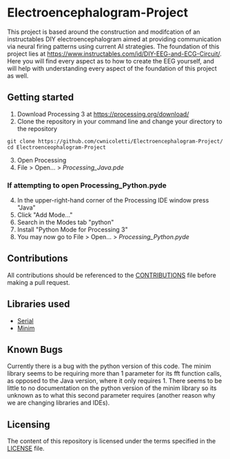 # Electroencephalogram-Project
This project is based around the construction and modifcation of an instructables DIY electroencephalogram aimed at providing communication via neural firing patterns using current AI strategies. The foundation of this project lies at https://www.instructables.com/id/DIY-EEG-and-ECG-Circuit/. Here you will find every aspect as to how to create the EEG yourself, and will help with understanding every aspect of the foundation of this project as well.

## Getting started
1. Download Processing 3 at https://processing.org/download/
2. Clone the repository in your command line and change your directory to the repository
```
git clone https://github.com/cwnicoletti/Electroencephalogram-Project/
cd Electroenceophalogram-Project
```
3. Open Processing
4. File > Open... > *Processing_Java.pde*
### If attempting to open Processing_Python.pyde
4. In the upper-right-hand corner of the Processing IDE window press "Java"
5. Click "Add Mode..."
6. Search in the Modes tab "python"
7. Install "Python Mode for Processing 3"
8. You may now go to File > Open... > *Processing_Python.pyde*

## Contributions
All contributions should be referenced to the [CONTRIBUTIONS](https://github.com/cwnicoletti/Electroencephalogram-Project/blob/master/CONTRIBUTING.md) file before making a pull request.

## Libraries used
* [Serial](https://processing.org/reference/libraries/serial/index.html)
* [Minim](http://code.compartmental.net/minim/)

## Known Bugs
Currently there is a bug with the python version of this code. The minim library seems to be requiring more than 1 parameter for its fft function calls, as opposed to the Java version, where it only requires 1. There seems to be little to no documentation on the python version of the minim library so its unknown as to what this second parameter requires (another reason why we are changing libraries and IDEs).

## Licensing
The content of this repository is licensed under the terms specified in the [LICENSE](https://github.com/cwnicoletti/Electroencephalogram-Project/blob/master/LICENSE) file.
